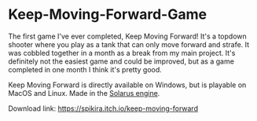 # Keep-Moving-Forward-Game

The first game I've ever completed, Keep Moving Forward! 
It's a topdown shooter where you play as a tank that can only move forward and strafe. 
It was cobbled together in a month as a break from my main project. 
It's definitely not the easiest game and could be improved, but as a game completed in one month I think it's pretty good.

Keep Moving Forward is directly available on Windows, but is playable on MacOS and Linux. Made in the [Solarus engine](https://www.solarus-games.org/).

Download link: https://spikira.itch.io/keep-moving-forward
